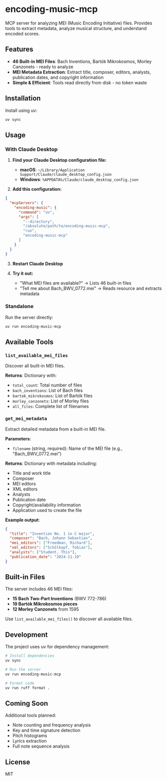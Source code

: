 # encoding-music-mcp

MCP server for analyzing MEI (Music Encoding Initiative) files. Provides tools to extract metadata, analyze musical structure, and understand encoded scores.

## Features

- **46 Built-in MEI Files**: Bach Inventions, Bartók Mikrokosmos, Morley Canzonets - ready to analyze
- **MEI Metadata Extraction**: Extract title, composer, editors, analysts, publication dates, and copyright information
- **Simple & Efficient**: Tools read directly from disk - no token waste

## Installation

Install using uv:

```bash
uv sync
```

## Usage

### With Claude Desktop

1. **Find your Claude Desktop configuration file:**
   - **macOS**: `~/Library/Application Support/Claude/claude_desktop_config.json`
   - **Windows**: `%APPDATA%/Claude/claude_desktop_config.json`

2. **Add this configuration:**

```json
{
  "mcpServers": {
    "encoding-music": {
      "command": "uv",
      "args": [
        "--directory",
        "/absolute/path/to/encoding-music-mcp",
        "run",
        "encoding-music-mcp"
      ]
    }
  }
}
```

3. **Restart Claude Desktop**

4. **Try it out:**
   - "What MEI files are available?" → Lists 46 built-in files
   - "Tell me about Bach_BWV_0772.mei" → Reads resource and extracts metadata

### Standalone

Run the server directly:

```bash
uv run encoding-music-mcp
```

## Available Tools

### `list_available_mei_files`

Discover all built-in MEI files.

**Returns**: Dictionary with:
- `total_count`: Total number of files
- `bach_inventions`: List of Bach files
- `bartok_mikrokosmos`: List of Bartók files
- `morley_canzonets`: List of Morley files
- `all_files`: Complete list of filenames

### `get_mei_metadata`

Extract detailed metadata from a built-in MEI file.

**Parameters**:
- `filename` (string, required): Name of the MEI file (e.g., "Bach_BWV_0772.mei")

**Returns**: Dictionary with metadata including:
- Title and work title
- Composer
- MEI editors
- XML editors
- Analysts
- Publication date
- Copyright/availability information
- Application used to create the file

**Example output**:
```json
{
  "title": "Invention No. 1 in C major",
  "composer": "Bach, Johann Sebastian",
  "mei_editors": ["Freedman, Richard"],
  "xml_editors": ["Schölkopf, Tobias"],
  "analysts": ["Student, This"],
  "publication_date": "2024-11-19"
}
```

## Built-in Files

The server includes 46 MEI files:
- **15 Bach Two-Part Inventions** (BWV 772-786)
- **19 Bartók Mikrokosmos pieces**
- **12 Morley Canzonets** from 1595

Use `list_available_mei_files()` to discover all available files.

## Development

The project uses uv for dependency management:

```bash
# Install dependencies
uv sync

# Run the server
uv run encoding-music-mcp

# Format code
uv run ruff format .
```

## Coming Soon

Additional tools planned:
- Note counting and frequency analysis
- Key and time signature detection
- Pitch histograms
- Lyrics extraction
- Full note sequence analysis

## License

MIT
